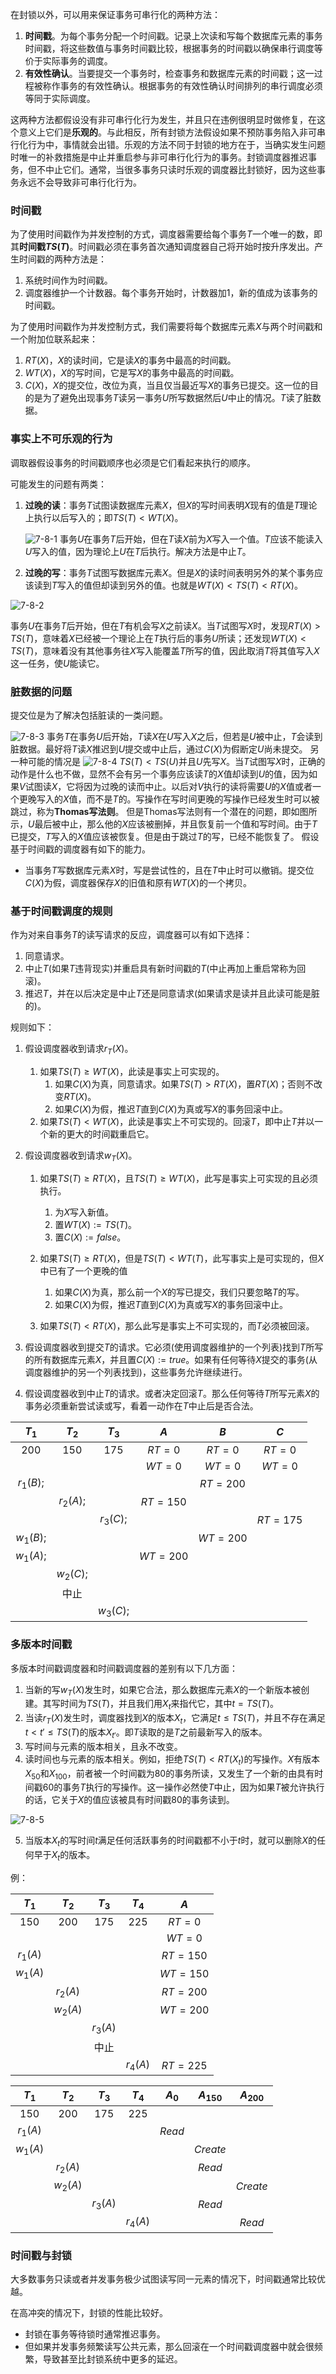 在封锁以外，可以用来保证事务可串行化的两种方法：

1. **时间戳**。为每个事务分配一个时间戳。记录上次读和写每个数据库元素的事务时间戳，将这些数值与事务时间戳比较，根据事务的时间戳以确保串行调度等价于实际事务的调度。
2. **有效性确认**。当要提交一个事务时，检查事务和数据库元素的时间戳；这一过程被称作事务的有效性确认。根据事务的有效性确认时间排列的串行调度必须等同于实际调度。

这两种方法都假设没有非可串行化行为发生，并且只在违例很明显时做修复，在这个意义上它们是**乐观的**。与此相反，所有封锁方法假设如果不预防事务陷入非可串行化行为中，事情就会出错。乐观的方法不同于封锁的地方在于，当确实发生问题时唯一的补救措施是中止并重启参与非可串行化行为的事务。封锁调度器推迟事务，但不中止它们。通常，当很多事务只读时乐观的调度器比封锁好，因为这些事务永远不会导致非可串行化行为。

### 时间戳

为了使用时间戳作为并发控制的方式，调度器需要给每个事务$T$一个唯一的数，即其**时间戳$TS(T)$**。时间戳必须在事务首次通知调度器自己将开始时按升序发出。产生时间戳的两种方法是：

1. 系统时间作为时间戳。
2. 调度器维护一个计数器。每个事务开始时，计数器加$1$，新的值成为该事务的时间戳。

为了使用时间戳作为并发控制方式，我们需要将每个数据库元素$X$与两个时间戳和一个附加位联系起来：

1. $RT(X)$，$X$的读时间，它是读$X$的事务中最高的时间戳。
2. $WT(X)$，$X$的写时间，它是写$X$的事务中最高的时间戳。
3. $C(X)$，$X$的提交位，改位为真，当且仅当最近写$X$的事务已提交。这一位的目的是为了避免出现事务$T$读另一事务$U$所写数据然后$U$中止的情况。$T$读了脏数据。

### 事实上不可乐观的行为

调取器假设事务的时间戳顺序也必须是它们看起来执行的顺序。

可能发生的问题有两类：

1. **过晚的读**：事务$T$试图读数据库元素$X$，但$X$的写时间表明$X$现有的值是$T$理论上执行以后写入的；即$TS(T) <WT(X)$。

   ![7-8-1](./images/7-8-1.jpg)
   事务$U$在事务$T$后开始，但在$T$读$X$前为$X$写入一个值。$T$应该不能读入$U$写入的值，因为理论上$U$在$T$后执行。解决方法是中止$T$。

2. **过晚的写**：事务$T$试图写数据库元素$X$。但是$X$的读时间表明另外的某个事务应该读到$T$写入的值但却读到另外的值。也就是$WT(X) < TS(T) < RT(X)$。

![7-8-2](./images/7-8-2.jpg)

事务$U$在事务$T$后开始，但在$T$有机会写$X$之前读$X$。当$T$试图写$X$时，发现$RT(X) > TS(T)$，意味着$X$已经被一个理论上在$T$执行后的事务$U$所读；还发现$WT(X) < TS(T)$，意味着没有其他事务往$X$写入能覆盖$T$所写的值，因此取消$T$将其值写入$X$这一任务，使$U$能读它。

### 脏数据的问题

提交位是为了解决包括脏读的一类问题。

![7-8-3](./images/7-8-3.jpg)
事务$T$在事务$U$后开始，$T$读$X$在$U$写入$X$之后，但若是$U$被中止，$T$会读到脏数据。最好将$T$读$X$推迟到$U$提交或中止后，通过$C(X)$为假断定$U$尚未提交。
另一种可能的情况是
![7-8-4](./images/7-8-4.jpg)
$TS(T) < TS(U)$并且$U$先写$X$。当$T$试图写$X$时，正确的动作是什么也不做，显然不会有另一个事务应该读$T$的$X$值却读到$U$的值，因为如果$V$试图读$X$，它将因为过晚的读而中止。以后对$V$执行的读将需要$U$的$X$值或者一个更晚写入的$X$值，而不是$T$的。写操作在写时间更晚的写操作已经发生时可以被跳过，称为**Thomas写法则**。
但是Thomas写法则有一个潜在的问题，即如图所示，$U$最后被中止，那么他的$X$应该被删掉，并且恢复前一个值和写时间。由于$T$已提交，$T$写入的$X$值应该被恢复。但是由于跳过$T$的写，已经不能恢复了。
假设基于时间戳的调度器有如下的能力。
* 当事务$T$写数据库元素$X$时，写是尝试性的，且在$T$中止时可以撤销。提交位$C(X)$为假，调度器保存$X$的旧值和原有$WT(X)$的一个拷贝。

### 基于时间戳调度的规则

作为对来自事务$T$的读写请求的反应，调度器可以有如下选择：

1. 同意请求。
2. 中止$T$(如果$T$违背现实)并重启具有新时间戳的$T$(中止再加上重启常称为回滚)。
3. 推迟$T$，并在以后决定是中止$T$还是同意请求(如果请求是读并且此读可能是脏的)。

规则如下：

1. 假设调度器收到请求$r_T(X)$。
   1. 如果$TS(T) \ge WT(X)$，此读是事实上可实现的。
      1. 如果$C(X)$为真，同意请求。如果$TS(T) > RT(X)$，置$RT(X)$；否则不改变$RT(X)$。
      2. 如果$C(X)$为假，推迟$T$直到$C(X)$为真或写$X$的事务回滚中止。
   2. 如果$TS(T) < WT(X)$，此读是事实上不可实现的。回滚$T$，即中止$T$并以一个新的更大的时间戳重启它。
2. 假设调度器收到请求$w_T(X)$。

   1. 如果$TS(T) \ge RT(X)$，且$TS(T) \ge WT(X)$，此写是事实上可实现的且必须执行。

      1. 为$X$写入新值。
      2. 置$WT(X) := TS(T)$。
      3. 置$C(X) := false$。
   2. 如果$TS(T) \ge RT(X)$，但是$TS(T) < WT(T)$，此写事实上是可实现的，但$X$中已有了一个更晚的值

      1. 如果$C(X)$为真，那么前一个$X$的写已提交，我们只要忽略$T$的写。
      2. 如果$C(X)$为假，推迟$T$直到$C(X)$为真或写$X$的事务回滚中止。
   3. 如果$TS(T) < RT(X)$，那么此写是事实上不可实现的，而$T$必须被回滚。
3. 假设调度器收到提交$T$的请求。它必须(使用调度器维护的一个列表)找到$T$所写的所有数据库元素$X$，并且置$C(X):= true$。如果有任何等待$X$提交的事务(从调度器维护的另一个列表找到)，这些事务允许继续进行。
4. 假设调度器收到中止$T$的请求。或者决定回滚$T$。那么任何等待$T$所写元素$X$的事务必须重新尝试读或写，看着一动作在$T$中止后是否合法。

|   $T_1$   |   $T_2$   |   $T_3$   |   $A$    |   $B$    |   $C$    |
| :-------: | :-------: | :-------: | :------: | :------: | :------: |
|    200    |    150    |    175    |  $RT=0$  |  $RT=0$  |  $RT=0$  |
|           |           |           |  $WT=0$  |  $WT=0$  |  $WT=0$  |
| $r_1(B);$ |           |           |          | $RT=200$ |          |
|           | $r_2(A);$ |           | $RT=150$ |          |          |
|           |           | $r_3(C);$ |          |          | $RT=175$ |
| $w_1(B);$ |           |           |          | $WT=200$ |          |
| $w_1(A);$ |           |           | $WT=200$ |          |          |
|           | $w_2(C);$ |           |          |          |          |
|           |   中止    |           |          |          |          |
|           |           | $w_3(C);$ |          |          |          |



### 多版本时间戳

多版本时间戳调度器和时间戳调度器的差别有以下几方面：

1. 当新的写$w_T(X)$发生时，如果它合法，那么数据库元素$X$的一个新版本被创建。其写时间为$TS(T)$，并且我们用$X_t$来指代它，其中$t=TS(T)$。
2. 当读$r_T(X)$发生时，调度器找到$X$的版本$X_t$，它满足$t \le TS(T)$，并且不存在满足$t < t' \le TS(T)$的版本$X_{t'}$。即$T$读取的是$T$之前最新写入的版本。
3. 写时间与元素的版本相关，且永不改变。
4. 读时间也与元素的版本相关。例如，拒绝$TS(T) < RT(X_t)$的写操作。$X$有版本$X_{50}$和$X_{100}$，前者被一个时间戳为$80$的事务所读，又发生了一个新的由具有时间戳$60$的事务$T$执行的写操作。这一操作必然使$T$中止，因为如果$T$被允许执行的话，它关于$X$的值应该被具有时间戳$80$的事务读到。

![7-8-5](./images/7-8-5.jpg)

5. 当版本$X_t$的写时间$t$满足任何活跃事务的时间戳都不小于$t$时，就可以删除$X$的任何早于$X_t$的版本。

例：

|  $T_1$   |  $T_2$   |  $T_3$   |  $T_4$   |   $A$    |
| :------: | :------: | :------: | :------: | :------: |
|  $150$   |  $200$   |  $175$   |  $225$   |  $RT=0$  |
|          |          |          |          |  $WT=0$  |
| $r_1(A)$ |          |          |          | $RT=150$ |
| $w_1(A)$ |          |          |          | $WT=150$ |
|          | $r_2(A)$ |          |          | $RT=200$ |
|          | $w_2(A)$ |          |          | $WT=200$ |
|          |          | $r_3(A)$ |          |          |
|          |          |   中止   |          |          |
|          |          |          | $r_4(A)$ | $RT=225$ |

|  $T_1$   |  $T_2$   |  $T_3$   |  $T_4$   | $A_0$  | $A_{150}$ | $A_{200}$ |
| :------: | :------: | :------: | :------: | :----: | :-------: | :-------: |
|  $150$   |  $200$   |  $175$   |  $225$   |        |           |           |
| $r_1(A)$ |          |          |          | $Read$ |           |           |
| $w_1(A)$ |          |          |          |        | $Create$  |           |
|          | $r_2(A)$ |          |          |        |  $Read$   |           |
|          | $w_2(A)$ |          |          |        |           | $Create$  |
|          |          | $r_3(A)$ |          |        |  $Read$   |           |
|          |          |          | $r_4(A)$ |        |           |  $Read$   |



### 时间戳与封锁

大多数事务只读或者并发事务极少试图读写同一元素的情况下，时间戳通常比较优越。

在高冲突的情况下，封锁的性能比较好。

* 封锁在事务等待锁时通常推迟事务。
* 但如果并发事务频繁读写公共元素，那么回滚在一个时间戳调度器中就会很频繁，导致甚至比封锁系统中更多的延迟。